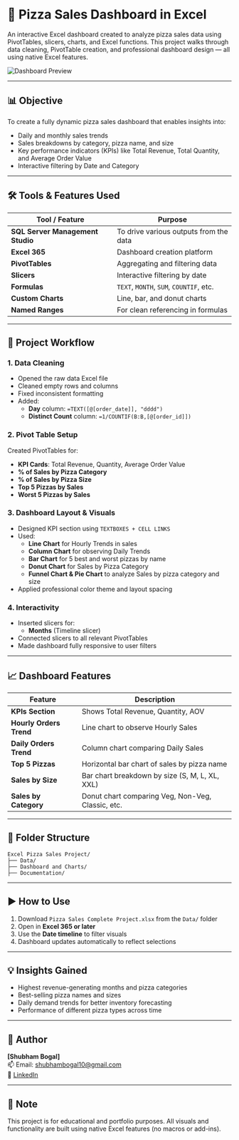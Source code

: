 
# 🍕 Pizza Sales Dashboard in Excel

An interactive Excel dashboard created to analyze pizza sales data using PivotTables, slicers, charts, and Excel functions. This project walks through data cleaning, PivotTable creation, and professional dashboard design — all using native Excel features.

![Dashboard Preview](images/pizza_dashboard_preview.png)

---

## 📊 Objective

To create a fully dynamic pizza sales dashboard that enables insights into:
- Daily and monthly sales trends
- Sales breakdowns by category, pizza name, and size
- Key performance indicators (KPIs) like Total Revenue, Total Quantity, and Average Order Value
- Interactive filtering by Date and Category

---

## 🛠 Tools & Features Used

| Tool / Feature     | Purpose                                |
|--------------------|----------------------------------------|
| **SQL Server Management Studio** | To drive various outputs from the data |
| **Excel 365**       | Dashboard creation platform            |
| **PivotTables**     | Aggregating and filtering data         |
| **Slicers**         | Interactive filtering by date          |
| **Formulas**        | `TEXT`, `MONTH`, `SUM`, `COUNTIF`, etc.|
| **Custom Charts**   | Line, bar, and donut charts            |
| **Named Ranges**    | For clean referencing in formulas      |

---

## 🧩 Project Workflow

### 1. Data Cleaning
- Opened the raw data Excel file
- Cleaned empty rows and columns
- Fixed inconsistent formatting
- Added:
  - **Day** column: `=TEXT([@[order_date]], "dddd")`
  - **Distinct Count** column: `=1/COUNTIF(B:B,[@[order_id]])`

### 2. Pivot Table Setup
Created PivotTables for:
- **KPI Cards**: Total Revenue, Quantity, Average Order Value
- **% of Sales by Pizza Category**
- **% of Sales by Pizza Size**
- **Top 5 Pizzas by Sales**
- **Worst 5 Pizzas by Sales**

### 3. Dashboard Layout & Visuals
- Designed KPI section using `TEXTBOXES + CELL LINKS`
- Used:
  - **Line Chart** for Hourly Trends in sales
  - **Column Chart** for observing Daily Trends
  - **Bar Chart** for 5 best and worst pizzas by name
  - **Donut Chart** for Sales by Pizza Category
  - **Funnel Chart & Pie Chart** to analyze Sales by pizza category and size
- Applied professional color theme and layout spacing

### 4. Interactivity
- Inserted slicers for:
  - **Months** (Timeline slicer)
- Connected slicers to all relevant PivotTables
- Made dashboard fully responsive to user filters

---

## 📈 Dashboard Features

| Feature                | Description                                        |
|------------------------|----------------------------------------------------|
| **KPIs Section**       | Shows Total Revenue, Quantity, AOV                 |
| **Hourly Orders Trend**| Line chart to observe Hourly Sales                 |
| **Daily Orders Trend** | Column chart comparing Daily Sales                 |
| **Top 5 Pizzas**       | Horizontal bar chart of sales by pizza name        |
| **Sales by Size**      | Bar chart breakdown by size (S, M, L, XL, XXL)     |
| **Sales by Category**  | Donut chart comparing Veg, Non-Veg, Classic, etc.  |

---

## 📂 Folder Structure

```
Excel Pizza Sales Project/
├── Data/
├── Dashboard and Charts/
├── Documentation/
```

---

## ▶️ How to Use

1. Download `Pizza Sales Complete Project.xlsx` from the `Data/` folder
2. Open in **Excel 365 or later**
3. Use the **Date timeline** to filter visuals
4. Dashboard updates automatically to reflect selections

---

## 💡 Insights Gained

- Highest revenue-generating months and pizza categories
- Best-selling pizza names and sizes
- Daily demand trends for better inventory forecasting
- Performance of different pizza types across time

---

## 📧 Author

**[Shubham Bogal]**  
📫 Email: shubhambogal10@gmail.com  
🔗 [LinkedIn](https://linkedin.com/in/your-linkedin)

---

## 📜 Note

This project is for educational and portfolio purposes. All visuals and functionality are built using native Excel features (no macros or add-ins).
